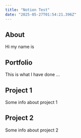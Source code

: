 ```yaml
---
title: "Notion Test"
date: "2025-05-27T01:54:21.396Z"
---
```



## About

Hi my name is


## Portfolio

This is what I have done …


## Project 1

Some info about project 1


## Project 2

Some info about project 2

